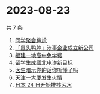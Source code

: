 # 2023-08-23

共 7 条

<!-- BEGIN -->
<!-- 最后更新时间 Wed Aug 23 2023 20:12:36 GMT+0800 (China Standard Time) -->

1. [同学聚会尴尬](https://www.zhihu.com/search?q=%E5%90%8C%E5%AD%A6%E8%81%9A%E4%BC%9A%E5%B0%B4%E5%B0%AC)
1. [「鼠头鸭脖」涉事企业成立新公司](https://www.zhihu.com/search?q=%E3%80%8C%E9%BC%A0%E5%A4%B4%E9%B8%AD%E8%84%96%E3%80%8D%E6%B6%89%E4%BA%8B%E4%BC%81%E4%B8%9A%E6%88%90%E7%AB%8B%E6%96%B0%E5%85%AC%E5%8F%B8)
1. [福建一地高中免学费](https://www.zhihu.com/search?q=%E7%A6%8F%E5%BB%BA%E4%B8%80%E5%9C%B0%E9%AB%98%E4%B8%AD%E5%85%8D%E5%AD%A6%E8%B4%B9)
1. [留学生成缅北电诈新目标](https://www.zhihu.com/search?q=%E7%95%99%E5%AD%A6%E7%94%9F%E6%88%90%E7%BC%85%E5%8C%97%E7%94%B5%E8%AF%88%E6%96%B0%E7%9B%AE%E6%A0%87)
1. [医生暗示你的话你听懂了吗](https://www.zhihu.com/search?q=%E5%8C%BB%E7%94%9F%E6%9A%97%E7%A4%BA%E4%BD%A0%E7%9A%84%E8%AF%9D%E4%BD%A0%E5%90%AC%E6%87%82%E4%BA%86%E5%90%97)
1. [天津一大厦发生火情](https://www.zhihu.com/search?q=%E5%A4%A9%E6%B4%A5%E4%B8%80%E5%A4%A7%E5%8E%A6%E5%8F%91%E7%94%9F%E7%81%AB%E6%83%85)
1. [日本 24 日开始排核污水](https://www.zhihu.com/search?q=%E6%97%A5%E6%9C%AC%2024%20%E6%97%A5%E5%BC%80%E5%A7%8B%E6%8E%92%E6%A0%B8%E6%B1%A1%E6%B0%B4)

<!-- END -->
